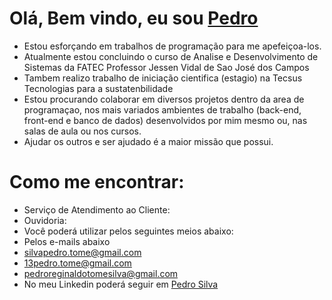 
# Olá, Bem vindo, eu sou <a href="https://github.com/PedroSilva201">Pedro</a>
- Estou esforçando em trabalhos de programação para me apefeiçoa-los. 
- Atualmente estou concluindo o curso de Analise e Desenvolvimento de Sistemas da FATEC Professor Jessen Vidal de Sao José dos Campos
- Tambem realizo trabalho de iniciação cientifica (estagio) na Tecsus Tecnologias para a sustatenbilidade 
- Estou procurando colaborar em diversos projetos dentro da area de programaçao, nos mais variados ambientes de trabalho (back-end, front-end e banco de dados) desenvolvidos por mim mesmo ou, nas salas de aula ou nos cursos.
- Ajudar os outros e ser ajudado é a maior missão que possui.
# Como me encontrar:
- Serviço de Atendimento ao Cliente:
- Ouvidoria:
- Você poderá utilizar pelos seguintes meios abaixo:
- Pelos e-mails abaixo
- silvapedro.tome@gmail.com
- 13pedro.tome@gmail.com
- pedroreginaldotomesilva@gmail.com
- No meu Linkedin poderá seguir em <a href="https://www.linkedin.com/in/pedro-silva-18720b236/">Pedro Silva</a>



<!---
PedroSilva201/PedroSilva201 is a ✨ special ✨ repository because its `README.md` (this file) appears on your GitHub profile.
You can click the Preview link to take a look at your changes.
--->
 
